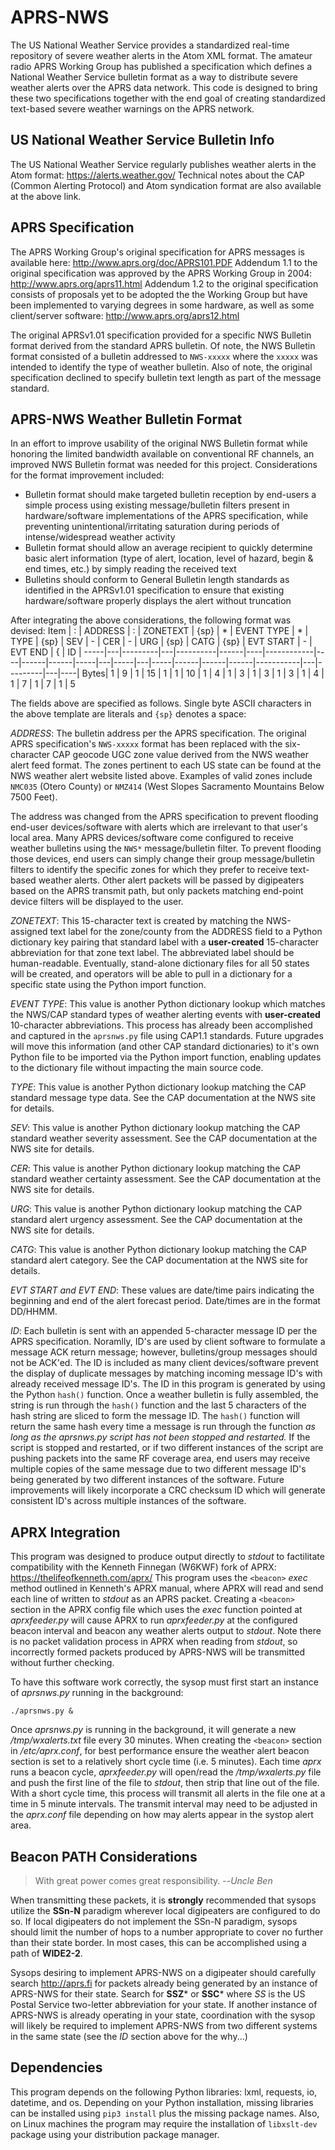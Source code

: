 # APRS-NWS
The US National Weather Service provides a standardized real-time repository of severe weather alerts in the Atom XML format.  The amateur radio APRS Working Group has published a specification which defines a National Weather Service bulletin format as a way to distribute severe weather alerts over the APRS data network.  This code is designed to bring these two specifications together with the end goal of creating standardized text-based severe weather warnings on the APRS network.

## US National Weather Service Bulletin Info
The US National Weather Service regularly publishes weather alerts in the Atom format:  https://alerts.weather.gov/
Technical notes about the CAP (Common Alerting Protocol) and Atom syndication format are also available at the above link.

## APRS Specification
The APRS Working Group's original specification for APRS messages is available here:  http://www.aprs.org/doc/APRS101.PDF
Addendum 1.1 to the original specification was approved by the APRS Working Group in 2004:  http://www.aprs.org/aprs11.html
Addendum 1.2 to the original specification consists of proposals yet to be adopted the the Working Group but have been implemented to varying degrees in some hardware, as well as some client/server software:  http://www.aprs.org/aprs12.html

The original APRSv1.01 specification provided for a specific NWS Bulletin format derived from the standard APRS bulletin.  Of note, the NWS Bulletin format consisted of a bulletin addressed to `NWS-xxxxx` where the `xxxxx` was intended to identify the type of weather bulletin.  Also of note, the original specification declined to specify bulletin text length as part of the message standard.

## APRS-NWS Weather Bulletin Format
In an effort to improve usability of the original NWS Bulletin format while honoring the limited bandwidth available on conventional RF channels, an improved NWS Bulletin format was needed for this project.  Considerations for the format improvement included:

* Bulletin format should make targeted bulletin reception by end-users a simple process using existing message/bulletin filters present in hardware/software implementations of the APRS specification, while preventing unintentional/irritating saturation during periods of intense/widespread weather activity
* Bulletin format should allow an average recipient to quickly determine basic alert information (type of alert, location, level of hazard, begin & end times, etc.) by simply reading the received text
* Bulletins should conform to General Bulletin length standards as identified in the APRSv1.01 specification to ensure that existing hardware/software properly displays the alert without truncation

After integrating the above considerations, the following format was devised:
Item | : | ADDRESS | : | ZONETEXT | {sp} | \* | EVENT TYPE | \* | TYPE | {sp} | SEV | - | CER | - | URG | {sp} | CATG | {sp} | EVT START | - | EVT END | { | ID |
-----|---|---------|---|----------|------|----|------------|----|------|------|-----|---|-----|---|-----|------|------|------|-----------|---|---------|---|----|
Bytes| 1 |    9    | 1 |    15    |   1  |  1 |     10     |  1 |  4   |   1  |  3  | 1 |  3  | 1 |  3  |   1  |   4  |   1  |     7     | 1 |     7   | 1 |  5

The fields above are specified as follows.  Single byte ASCII characters in the above template are literals and `{sp}` denotes a space:

*ADDRESS*: The bulletin address per the APRS specification.  The original APRS specification's `NWS-xxxxx` format has been replaced with the six-character CAP geocode UGC zone value derived from the NWS weather alert feed format.  The zones pertinent to each US state can be found at the NWS weather alert website listed above.  Examples of valid zones include `NMC035` (Otero County) or `NMZ414` (West Slopes Sacramento Mountains Below 7500 Feet).

The address was changed from the APRS specification to prevent flooding end-user devices/software with alerts which are irrelevant to that user's local area.  Many APRS devices/software come configured to receive weather bulletins using the `NWS*` message/bulletin filter.  To prevent flooding those devices, end users can simply change their group message/bulletin filters to identify the specific zones for which they prefer to receive text-based weather alerts.  Other alert packets will be passed by digipeaters based on the APRS transmit path, but only packets matching end-point device filters will be displayed to the user.

*ZONETEXT*: This 15-character text is created by matching the NWS-assigned text label for the zone/county from the ADDRESS field to a Python dictionary key pairing that standard label with a **user-created** 15-character abbreviation for that zone text label.  The abbreviated label should be human-readable.  Eventually, stand-alone dictionary files for all 50 states will be created, and operators will be able to pull in a dictionary for a specific state using the Python import function.

*EVENT TYPE*: This value is another Python dictionary lookup which matches the NWS/CAP standard types of weather alerting events with **user-created** 10-character abbreviations.  This process has already been accomplished and captured in the `aprsnws.py` file using CAP1.1 standards.  Future upgrades will move this information (and other CAP standard dictionaries) to it's own Python file to be imported via the Python import function, enabling updates to the dictionary file without impacting the main source code.

*TYPE*: This value is another Python dictionary lookup matching the CAP standard message type data.  See the CAP documentation at the NWS site for details.

*SEV*: This value is another Python dictionary lookup matching the CAP standard weather severity assessment.  See the CAP documentation at the NWS site for details.

*CER*: This value is another Python dictionary lookup matching the CAP standard weather certainty assessment.  See the CAP documentation at the NWS site for details.

*URG*: This value is another Python dictionary lookup matching the CAP standard alert urgency assessment.  See the CAP documentation at the NWS site for details.

*CATG*: This value is another Python dictionary lookup matching the CAP standard alert category.  See the CAP documentation at the NWS site for details.

*EVT START and EVT END*: These values are date/time pairs indicating the beginning and end of the alert forecast period.  Date/times are in the format DD/HHMM.

*ID*: Each bulletin is sent with an appended 5-character message ID per the APRS specification.  Noramlly, ID's are used by client software to formulate a message ACK return message; however, bulletins/group messages should not be ACK'ed.  The ID is included as many client devices/software prevent the display of duplicate messages by matching incoming message ID's with already received message ID's.  The ID in this program is generated by using the Python `hash()` function.  Once a weather bulletin is fully assembled, the string is run through the `hash()` function and the last 5 characters of the hash string are sliced to form the message ID.  The `hash()` function will return the same hash every time a message is run through the function *as long as the aprsnws.py script has not been stopped and restarted.*  If the script is stopped and restarted, or if two different instances of the script are pushing packets into the same RF coverage area, end users may receive multiple copies of the same message due to two different message ID's being generated by two different instances of the software.  Future improvements will likely incorporate a CRC checksum ID which will generate consistent ID's across multiple instances of the software.

## APRX Integration ##
This program was designed to produce output directly to *stdout* to factilitate compatibility with the Kenneth Finnegan (W6KWF) fork of APRX: https://thelifeofkenneth.com/aprx/
This program uses the `<beacon>` *exec* method outlined in Kenneth's APRX manual, where APRX will read and send each line of written to *stdout* as an APRS packet. Creating a `<beacon>` section in the APRX config file which uses the *exec* function pointed at *aprxfeeder.py* will cause APRX to run *aprxfeeder.py* at the configured beacon interval and beacon any weather alerts output to *stdout*.  Note there is no packet validation process in APRX when reading from *stdout*, so incorrectly formed packets produced by APRS-NWS will be transmitted without further checking.

To have this software work correctly, the sysop must first start an instance of *aprsnws.py* running in the background:

`./aprsnws.py &`

Once *aprsnws.py* is running in the background, it will generate a new */tmp/wxalerts.txt* file every 30 minutes.  When creating the `<beacon>` section in */etc/aprx.conf*, for best performance ensure the weather alert beacon section is set to a relatively short cycle time (i.e. 5 minutes).  Each time *aprx* runs a beacon cycle, *aprxfeeder.py* will open/read the */tmp/wxalerts.py* file and push the first line of the file to *stdout*, then strip that line out of the file.  With a short cycle time, this process will transmit all alerts in the file one at a time in 5 minute intervals.  The transmit interval may need to be adjusted in the *aprx.conf* file depending on how may alerts appear in the systop alert area.

## Beacon PATH Considerations ##
> With great power comes great responsibility.       --*Uncle Ben*

When transmitting these packets, it is **strongly** recommended that sysops utilize the **SSn-N** paradigm wherever local digipeaters are configured to do so.  If local digipeaters do not implement the SSn-N paradigm, sysops should limit the number of hops to a number appropriate to cover no further than their state border.  In most cases, this can be accomplished using a path of **WIDE2-2**.

Sysops desiring to implement APRS-NWS on a digipeater should carefully search http://aprs.fi for packets already being generated by an instance of APRS-NWS for their state.  Search for **SSZ*** or **SSC*** where *SS* is the US Postal Service two-letter abbreviation for your state.  If another instance of APRS-NWS is already operating in your state, coordination with the sysop will likely be required to implement APRS-NWS from two different systems in the same state (see the *ID* section above for the why...)

## Dependencies ##
This program depends on the following Python libraries:  lxml, requests, io, datetime, and os.  Depending on your Python installation, missing libraries can be installed using `pip3 install` plus the missing package names.  Also, on Linux machines the program may require the installation of `libxslt-dev` package using your distribution package manager. 
